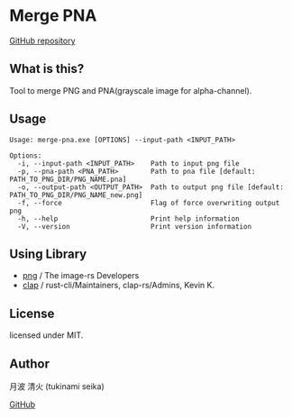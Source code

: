 # Merge PNA

[GitHub repository](https://github.com/tukinami/merge-pna)

## What is this?

Tool to merge PNG and PNA(grayscale image for alpha-channel).

## Usage
```
Usage: merge-pna.exe [OPTIONS] --input-path <INPUT_PATH>

Options:
  -i, --input-path <INPUT_PATH>    Path to input png file
  -p, --pna-path <PNA_PATH>        Path to pna file [default: PATH_TO_PNG_DIR/PNG_NAME.pna]
  -o, --output-path <OUTPUT_PATH>  Path to output png file [default: PATH_TO_PNG_DIR/PNG_NAME_new.png]
  -f, --force                      Flag of force overwriting output png
  -h, --help                       Print help information
  -V, --version                    Print version information
```

## Using Library

+ [png](https://github.com/image-rs/image-png) / The image-rs Developers
+ [clap](https://github.com/clap-rs/clap) / rust-cli/Maintainers, clap-rs/Admins, Kevin K.

## License

licensed under MIT.

## Author

月波 清火 (tukinami seika)

[GitHub](https://github.com/tukinami)
